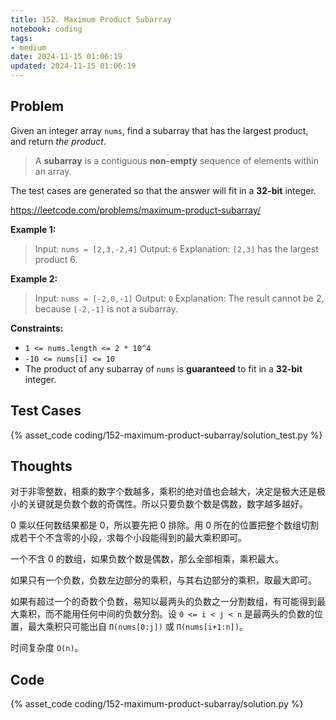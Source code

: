 ```yaml
---
title: 152. Maximum Product Subarray
notebook: coding
tags:
- medium
date: 2024-11-15 01:06:19
updated: 2024-11-15 01:06:19
---
```

## Problem

Given an integer array `nums`, find a subarray that has the largest product, and return _the product_.

> A **subarray** is a contiguous **non-empty** sequence of elements within an array.

The test cases are generated so that the answer will fit in a **32-bit** integer.

<https://leetcode.com/problems/maximum-product-subarray/>

**Example 1:**

> Input: `nums = [2,3,-2,4]`
> Output: `6`
> Explanation: `[2,3]` has the largest product 6.

**Example 2:**

> Input: `nums = [-2,0,-1]`
> Output: `0`
> Explanation: The result cannot be 2, because `[-2,-1]` is not a subarray.

**Constraints:**

- `1 <= nums.length <= 2 * 10^4`
- `-10 <= nums[i] <= 10`
- The product of any subarray of `nums` is **guaranteed** to fit in a **32-bit** integer.

## Test Cases

{% asset_code coding/152-maximum-product-subarray/solution_test.py %}

## Thoughts

对于非零整数，相乘的数字个数越多，乘积的绝对值也会越大，决定是极大还是极小的关键就是负数个数的奇偶性。所以只要负数个数是偶数，数字越多越好。

0 乘以任何数结果都是 0，所以要先把 0 排除。用 0 所在的位置把整个数组切割成若干个不含零的小段，求每个小段能得到的最大乘积即可。

一个不含 0 的数组，如果负数个数是偶数，那么全部相乘，乘积最大。

如果只有一个负数，负数左边部分的乘积，与其右边部分的乘积，取最大即可。

如果有超过一个的奇数个负数，易知以最两头的负数之一分割数组，有可能得到最大乘积，而不能用任何中间的负数分割。设 `0 <= i < j < n` 是最两头的负数的位置，最大乘积只可能出自 `Π(nums[0:j])` 或 `Π(nums[i+1:n])`。

时间复杂度 `O(n)`。

## Code

{% asset_code coding/152-maximum-product-subarray/solution.py %}
